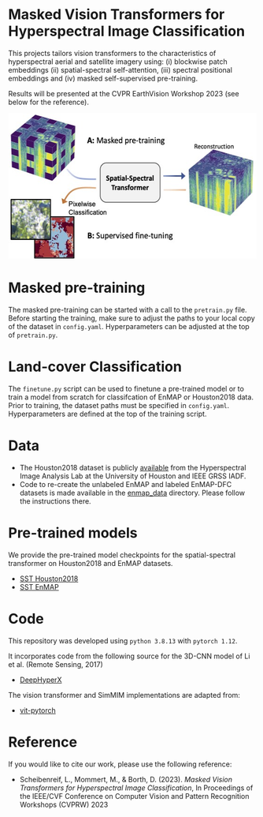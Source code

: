 # Masked Vision Transformers for Hyperspectral Image Classification

This projects tailors vision transformers to the characteristics of hyperspectral aerial and satellite imagery using: (i) blockwise patch embeddings (ii) spatial-spectral self-attention, (iii) spectral positional embeddings and (iv) masked self-supervised pre-training.

Results will be presented at the CVPR EarthVision Workshop 2023 (see below for the reference).

<p align="center">
  <img width="536" height="295" src="./figure1_v3.jpg">
</p>

# Masked pre-training
The masked pre-training can be started with a call to the `pretrain.py` file.
Before starting the training, make sure to adjust the paths to your local copy of the dataset in `config.yaml`. Hyperparameters can be adjusted at the top of `pretrain.py`.

# Land-cover Classification
The `finetune.py` script can be used to finetune a pre-trained model or to train a model from scratch for classifcation of EnMAP or Houston2018 data. Prior to training, the dataset paths must be specified in `config.yaml`. Hyperparameters are defined at the top of the training script.

# Data
* The Houston2018 dataset is publicly [available](https://hyperspectral.ee.uh.edu/?page_id=1075) from the Hyperspectral Image Analysis Lab at the University of Houston and IEEE GRSS IADF.
* Code to re-create the unlabeled EnMAP and labeled EnMAP-DFC datasets is made available in the [enmap_data](enmap_data/) directory. Please follow the instructions there.

# Pre-trained models
We provide the pre-trained model checkpoints for the spatial-spectral transformer on Houston2018 and EnMAP datasets.
* [SST Houston2018]()
* [SST EnMAP]()

# Code
This repository was developed using `python 3.8.13` with `pytorch 1.12`.

It incorporates code from the following source for the 3D-CNN model of Li et al. (Remote Sensing, 2017)
* [DeepHyperX](https://github.com/nshaud/DeepHyperX)

The vision transformer and SimMIM implementations are adapted from:
* [vit-pytorch](https://github.com/lucidrains/vit-pytorch)

# Reference
If you would like to cite our work, please use the following reference:

* Scheibenreif, L., Mommert, M., & Borth, D. (2023). *Masked Vision Transformers for Hyperspectral Image Classification*, In Proceedings of the IEEE/CVF Conference on Computer Vision and Pattern Recognition Workshops (CVPRW) 2023 